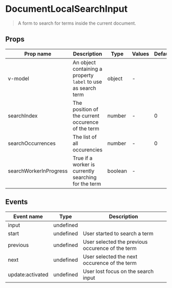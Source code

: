# DocumentLocalSearchInput

> A form to search for terms inside the current document.

## Props

| Prop name              | Description                                                   | Type    | Values | Default |
| ---------------------- | ------------------------------------------------------------- | ------- | ------ | ------- |
| v-model                | An object containing a property `label` to use as search term | object  | -      |         |
| searchIndex            | The position of the current occurence of the term             | number  | -      | 0       |
| searchOccurrences      | The list of all occurencies                                   | number  | -      | 0       |
| searchWorkerInProgress | True if a worker is currently searching for the term          | boolean | -      |         |

## Events

| Event name       | Type      | Description                                      |
| ---------------- | --------- | ------------------------------------------------ |
| input            | undefined |
| start            | undefined | User started to search a term                    |
| previous         | undefined | User selected the previous occurence of the term |
| next             | undefined | User selected the next occurence of the term     |
| update:activated | undefined | User lost focus on the search input              |
